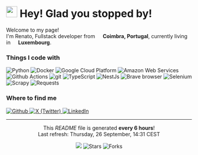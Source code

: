 <h1><img src="https://emojis.slackmojis.com/emojis/images/1531849430/4246/blob-sunglasses.gif?1531849430" width="30"/> Hey! Glad you stopped by!</h1>

<p>Welcome to my page! </br> I'm Renato, Fullstack developer from <img src="https://cdn-icons-png.flaticon.com/512/8463/8463351.png" width="13"/> <b>Coimbra, Portugal</b>, currently living in <img src="https://cdn-icons-png.flaticon.com/512/8463/8463273.png" width="13"/> <b>Luxembourg</b>. </p>
<h3>Things I code with</h3>
<p>
  <img alt="Python" src="https://img.shields.io/badge/-Python-FB542B?style=flat-square&logo=python&logoColor=white" />
  <img alt="Docker" src="https://img.shields.io/badge/-Docker-46a2f1?style=flat-square&logo=docker&logoColor=white" />
  <img alt="Google Cloud Platform" src="https://img.shields.io/badge/-Google_Cloud_Platform-1a73e8?style=flat-square&logo=google-cloud&logoColor=white" />
  <img alt="Amazon Web Services" src="https://img.shields.io/badge/-Amazon_Web_Services-FF9900?style=flat-square&logoColor=white&logo=amazonwebservices" />
  <img alt="Github Actions" src="https://img.shields.io/badge/-Github_Actions-2088FF?style=flat-square&logo=github-actions&logoColor=white" />
  <img alt="git" src="https://img.shields.io/badge/-Git-F05032?style=flat-square&logo=git&logoColor=white" />
  <img alt="TypeScript" src="https://img.shields.io/badge/-TypeScript-007ACC?style=flat-square&logo=typescript&logoColor=white" />
  <img alt="NestJs" src="https://img.shields.io/badge/-NestJs-ea2845?style=flat-square&logo=nestjs&logoColor=white" />
  <img alt="Brave browser" src="https://img.shields.io/badge/-Brave_Browser-FB542B?style=flat-square&logo=brave&logoColor=white" />
  <img alt="Selenium" src="https://img.shields.io/badge/-Selenium-FB542B?style=flat-square&logo=selenium&logoColor=white" />
  <img alt="Scrapy" src="https://img.shields.io/badge/-Scrapy-FB542B?style=flat-square&logo=scrapy&logoColor=white" />
  <img alt="Requests" src="https://img.shields.io/badge/-Requests-FB542B?style=flat-square&logo=librariesdotio&logoColor=white" />
</p>

<h3>Where to find me</h3>
<p>
    <a href="https://github.com/RenatoDinis" target="_blank">
        <img alt="Github" src="https://img.shields.io/badge/GitHub-%2312100E.svg?&style=for-the-badge&logo=Github&logoColor=white" />
    </a>
    <a href="https://x.com/renato_diniss" target="_blank">
        <img alt="X (Twitter)" src="https://img.shields.io/badge/twitter-%231DA1F2.svg?&style=for-the-badge&logo=twitter&logoColor=white" />
    </a>
    <a href="https://www.linkedin.com/in/renato-dinis-8268b4156/" target="_blank">
        <img alt="LinkedIn" src="https://img.shields.io/badge/linkedin-%230077B5.svg?&style=for-the-badge&logo=linkedin&logoColor=white" />
    </a>
</p>

------------
<p align="center">
    This <i>README</i> file is generated <b>every 6 hours</b>! <br /> 
    Last refresh: Thursday, 26 September, 14:31 CEST
</p>

<p align="center">
    <img src="https://github.com/RenatoDinis/RenatoDinis/workflows/README%20build/badge.svg" />
    <img alt="Stars" src="https://img.shields.io/github/stars/RenatoDinis/RenatoDinis?style=flat-square&labelColor=343b41"/>
    <img alt="Forks" src="https://img.shields.io/github/forks/RenatoDinis/RenatoDinis?style=flat-square&labelColor=343b41"/>
</p>